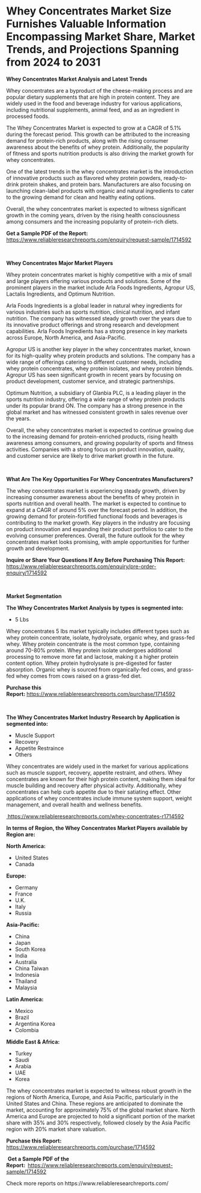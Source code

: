<p><h1>Whey Concentrates Market Size Furnishes Valuable Information Encompassing Market Share, Market Trends, and Projections Spanning from 2024 to 2031</h1></p><p><strong>Whey Concentrates Market Analysis and Latest Trends</strong></p>
<p><p>Whey concentrates are a byproduct of the cheese-making process and are popular dietary supplements that are high in protein content. They are widely used in the food and beverage industry for various applications, including nutritional supplements, animal feed, and as an ingredient in processed foods.</p><p>The Whey Concentrates Market is expected to grow at a CAGR of 5.1% during the forecast period. This growth can be attributed to the increasing demand for protein-rich products, along with the rising consumer awareness about the benefits of whey protein. Additionally, the popularity of fitness and sports nutrition products is also driving the market growth for whey concentrates.</p><p>One of the latest trends in the whey concentrates market is the introduction of innovative products such as flavored whey protein powders, ready-to-drink protein shakes, and protein bars. Manufacturers are also focusing on launching clean-label products with organic and natural ingredients to cater to the growing demand for clean and healthy eating options.</p><p>Overall, the whey concentrates market is expected to witness significant growth in the coming years, driven by the rising health consciousness among consumers and the increasing popularity of protein-rich diets.</p></p>
<p><strong>Get a Sample PDF of the Report:&nbsp;</strong> <a href="https://www.reliableresearchreports.com/enquiry/request-sample/1714592">https://www.reliableresearchreports.com/enquiry/request-sample/1714592</a></p>
<p>&nbsp;</p>
<p><strong>Whey Concentrates Major Market Players</strong></p>
<p><p>Whey protein concentrates market is highly competitive with a mix of small and large players offering various products and solutions. Some of the prominent players in the market include Arla Foods Ingredients, Agropur US, Lactalis Ingredients, and Optimum Nutrition.</p><p>Arla Foods Ingredients is a global leader in natural whey ingredients for various industries such as sports nutrition, clinical nutrition, and infant nutrition. The company has witnessed steady growth over the years due to its innovative product offerings and strong research and development capabilities. Arla Foods Ingredients has a strong presence in key markets across Europe, North America, and Asia-Pacific.</p><p>Agropur US is another key player in the whey concentrates market, known for its high-quality whey protein products and solutions. The company has a wide range of offerings catering to different customer needs, including whey protein concentrates, whey protein isolates, and whey protein blends. Agropur US has seen significant growth in recent years by focusing on product development, customer service, and strategic partnerships.</p><p>Optimum Nutrition, a subsidiary of Glanbia PLC, is a leading player in the sports nutrition industry, offering a wide range of whey protein products under its popular brand ON. The company has a strong presence in the global market and has witnessed consistent growth in sales revenue over the years.</p><p>Overall, the whey concentrates market is expected to continue growing due to the increasing demand for protein-enriched products, rising health awareness among consumers, and growing popularity of sports and fitness activities. Companies with a strong focus on product innovation, quality, and customer service are likely to drive market growth in the future.</p></p>
<p>&nbsp;</p>
<p><strong>What Are The Key Opportunities For Whey Concentrates Manufacturers?</strong></p>
<p><p>The whey concentrates market is experiencing steady growth, driven by increasing consumer awareness about the benefits of whey protein in sports nutrition and overall health. The market is expected to continue to expand at a CAGR of around 5% over the forecast period. In addition, the growing demand for protein-fortified functional foods and beverages is contributing to the market growth. Key players in the industry are focusing on product innovation and expanding their product portfolios to cater to the evolving consumer preferences. Overall, the future outlook for the whey concentrates market looks promising, with ample opportunities for further growth and development.</p></p>
<p><strong>Inquire or Share Your Questions If Any Before Purchasing This Report:</strong> <a href="https://www.reliableresearchreports.com/enquiry/pre-order-enquiry/1714592">https://www.reliableresearchreports.com/enquiry/pre-order-enquiry/1714592</a></p>
<p>&nbsp;</p>
<p><strong>Market Segmentation</strong></p>
<p><strong>The Whey Concentrates Market Analysis by types is segmented into:</strong></p>
<p><ul><li>5 Lbs</li></ul></p>
<p><p>Whey concentrates 5 lbs market typically includes different types such as whey protein concentrate, isolate, hydrolysate, organic whey, and grass-fed whey. Whey protein concentrate is the most common type, containing around 70-80% protein. Whey protein isolate undergoes additional processing to remove more fat and lactose, making it a higher protein content option. Whey protein hydrolysate is pre-digested for faster absorption. Organic whey is sourced from organically-fed cows, and grass-fed whey comes from cows raised on a grass-fed diet.</p></p>
<p><strong>Purchase this Report:&nbsp;</strong><a href="https://www.reliableresearchreports.com/purchase/1714592">https://www.reliableresearchreports.com/purchase/1714592</a></p>
<p>&nbsp;</p>
<p><strong>The Whey Concentrates Market Industry Research by Application is segmented into:</strong></p>
<p><ul><li>Muscle Support</li><li>Recovery</li><li>Appetite Restraince</li><li>Others</li></ul></p>
<p><p>Whey concentrates are widely used in the market for various applications such as muscle support, recovery, appetite restraint, and others. Whey concentrates are known for their high protein content, making them ideal for muscle building and recovery after physical activity. Additionally, whey concentrates can help curb appetite due to their satiating effect. Other applications of whey concentrates include immune system support, weight management, and overall health and wellness benefits.</p></p>
<p><a href="https://www.reliableresearchreports.com/whey-concentrates-r1714592">&nbsp;https://www.reliableresearchreports.com/whey-concentrates-r1714592</a></p>
<p><strong>In terms of Region, the Whey Concentrates Market Players available by Region are:</strong></p>
<p>
    <p> <strong> North America: </strong>
        <ul>
            <li>United States</li>
            <li>Canada</li>
        </ul>
        </p> 
    <p> <strong> Europe: </strong>
        <ul>
            <li>Germany</li>
            <li>France</li>
            <li>U.K.</li>
            <li>Italy</li>
            <li>Russia</li>
        </ul>
        </p> 
    <p> <strong> Asia-Pacific: </strong>
        <ul>
            <li>China</li>
            <li>Japan</li>
            <li>South Korea</li>
            <li>India</li>
            <li>Australia</li>
            <li>China Taiwan</li>
            <li>Indonesia</li>
            <li>Thailand</li>
            <li>Malaysia</li>
        </ul>
        </p> 
    <p> <strong> Latin America: </strong>
        <ul>
            <li>Mexico</li>
            <li>Brazil</li>
            <li>Argentina Korea</li>
            <li>Colombia</li>
        </ul>
        </p> 
    <p> <strong> Middle East & Africa: </strong>
        <ul>
            <li>Turkey</li>
            <li>Saudi</li>
            <li>Arabia</li>
            <li>UAE</li>
            <li>Korea</li>
        </ul>
    </p>
    </p>
<p><p>The whey concentrates market is expected to witness robust growth in the regions of North America, Europe, and Asia Pacific, particularly in the United States and China. These regions are anticipated to dominate the market, accounting for approximately 75% of the global market share. North America and Europe are projected to hold a significant portion of the market share with 35% and 30% respectively, followed closely by the Asia Pacific region with 20% market share valuation.</p></p>
<p><strong>Purchase this Report: </strong><a href="https://www.reliableresearchreports.com/purchase/1714592">https://www.reliableresearchreports.com/purchase/1714592</a></p>
<p>&nbsp;<strong>Get a Sample PDF of the Report:&nbsp;&nbsp;</strong><a href="https://www.reliableresearchreports.com/enquiry/request-sample/1714592">https://www.reliableresearchreports.com/enquiry/request-sample/1714592</a></p>
<p><strong></strong></p>
<p>Check more reports on https://www.reliableresearchreports.com/</p>